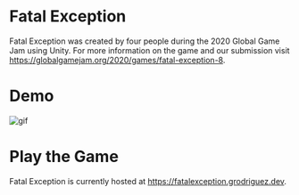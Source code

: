 # Fatal Exception
Fatal Exception was created by four people during the 2020 Global Game Jam using Unity. For more information on the game and our submission visit https://globalgamejam.org/2020/games/fatal-exception-8.

# Demo
![gif](https://i.imgur.com/OXhwngU.gif)

# Play the Game
Fatal Exception is currently hosted at https://fatalexception.grodriguez.dev.
